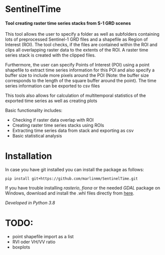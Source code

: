 # SentinelTime

#### Tool creating raster time series stacks from S-1 GRD scenes 

This tool allows the user to specify a folder as well as subfolders containing lots of preprocessed Sentinel-1 GRD files
and a shapefile as Region of Interest (ROI). The tool checks, if the files are contained within the ROI and clips all
overlapping raster data to the extents of the ROI. A raster time series stack is created with the clipped files. 

Furthermore, the user can specify Points of Interest (POI) using a point shapefile to extract time series information 
for this POI and also specify a buffer size to include more pixels around the POI (Note: the buffer size corresponds to
the length of the square buffer around the point). The time series information can be exported to csv files

This tools also allows for calculation of multitemporal statistics of the exported time series as well as creating plots 

Basic functionality includes:
* Checking if raster data overlap with ROI
* Creating raster time series stacks using ROIs
* Extracting time series data from stack and exporting as csv
* Basic statistical analysis 

# Installation
In case you have git installed you can install the package as follows:

    pip install git+https://github.com/marlinmm/SentinelTime.git

If you have trouble installing _rasterio_, _fiona_ or the needed _GDAL_ package on Windows, download and install the 
.whl files directly from [here](https://www.lfd.uci.edu/~gohlke/pythonlibs/).

_Developed in Python 3.8_

# TODO:
* point shapefile import as a list
* RVI oder VH/VV ratio
* boxplots